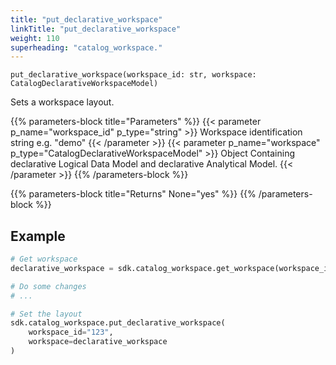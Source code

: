 ```yaml
---
title: "put_declarative_workspace"
linkTitle: "put_declarative_workspace"
weight: 110
superheading: "catalog_workspace."
---
```




``put_declarative_workspace(workspace_id: str, workspace: CatalogDeclarativeWorkspaceModel)``

Sets a workspace layout.

{{% parameters-block title="Parameters" %}}
{{< parameter p_name="workspace_id" p_type="string" >}}
Workspace identification string e.g. "demo"
{{< /parameter >}}
{{< parameter p_name="workspace" p_type="CatalogDeclarativeWorkspaceModel" >}}
Object Containing declarative Logical Data Model and declarative Analytical Model.
{{< /parameter >}}
{{% /parameters-block %}}

{{% parameters-block title="Returns" None="yes" %}}
{{% /parameters-block %}}

## Example

```Python
# Get workspace
declarative_workspace = sdk.catalog_workspace.get_workspace(workspace_id="123")

# Do some changes
# ...

# Set the layout
sdk.catalog_workspace.put_declarative_workspace(
    workspace_id="123",
    workspace=declarative_workspace
)
```
